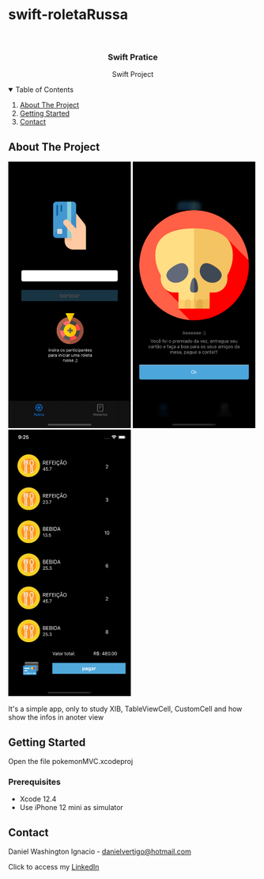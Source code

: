 # swift-roletaRussa

<!-- PROJECT LOGO -->
<br />
<p align="center">

  <h3 align="center">Swift Pratice</h3>
  <p align="center">
    Swift Project 
  </p>
</p>



<!-- TABLE OF CONTENTS -->
<details open="open">
  <summary>Table of Contents</summary>
  <ol>
    <li>
      <a href="#about-the-project">About The Project</a>
    </li>
    <li>
      <a href="#getting-started">Getting Started</a>
    </li>
    <li><a href="#contact">Contact</a></li>
  </ol>
</details>



<!-- ABOUT THE PROJECT -->
## About The Project
<p float="left">
  <img src="https://github.com/Dwashi2/swift-roletaRussa/blob/main/1.png" width="248">
  <img src="https://github.com/Dwashi2/swift-roletaRussa/blob/main/2.png" width="248">
  <img src="https://github.com/Dwashi2/swift-roletaRussa/blob/main/3.png" width="248">
</p>
 
 


It's a simple app, only to study XIB, TableViewCell, CustomCell and how show the infos in anoter view


<!-- GETTING STARTED -->
## Getting Started

Open the file pokemonMVC.xcodeproj 

### Prerequisites

* Xcode 12.4
* Use iPhone 12 mini as simulator 

<!-- CONTACT -->
## Contact

Daniel Washington Ignacio - danielvertigo@hotmail.com

Click to access my [LinkedIn](https://www.linkedin.com/in/daniel-washington-ignacio-ab439b164/)
